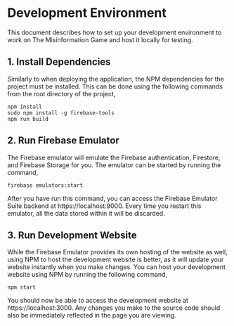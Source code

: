 # Development Environment
This document describes how to set up your development
environment to work on The Misinformation Game and host
it locally for testing.

## 1. Install Dependencies
Similarly to when deploying the application, the NPM
dependencies for the project must be installed.
This can be done using the following commands from the
root directory of the project,
```shell
npm install
sudo npm install -g firebase-tools
npm run build
```

## 2. Run Firebase Emulator
The Firebase emulator will emulate the Firebase
authentication, Firestore, and Firebase Storage for
you. The emulator can be started by running the command,
```shell
firebase emulators:start
```

After you have run this command, you can access the
Firebase Emulator Suite backend at https://localhost:9000.
Every time you restart this emulator, all the data stored
within it will be discarded.

## 3. Run Development Website
While the Firebase Emulator provides its own hosting of
the website as well, using NPM to host the development
website is better, as it will update your website
instantly when you make changes. You can host your
development website using NPM by running the following
command,
```shell
npm start
```

You should now be able to access the development
website at https://localhost:3000. Any changes you make
to the source code should also be immediately reflected
in the page you are viewing.
